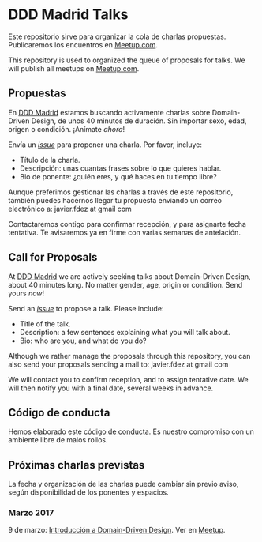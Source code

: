 # DDD Madrid Talks

Este repositorio sirve para organizar la cola de charlas propuestas.
Publicaremos los encuentros en [Meetup.com](http://www.meetup.com/es/dddmadrid/).

This repository is used to organized the queue of proposals for talks.
We will publish all meetups on [Meetup.com](http://www.meetup.com/es/dddmadrid/).


## Propuestas

En [DDD Madrid](http://www.meetup.com/dddmadrid/)
estamos buscando activamente charlas sobre Domain-Driven Design,
de unos 40 minutos de duración.
Sin importar sexo, edad, origen o condición.
¡Anímate *ahora*!

Envía un [_issue_](https://github.com/dddmadrid/talks/issues/new) para proponer una charla. Por favor, incluye:

* Título de la charla.
* Descripción: unas cuantas frases sobre lo que quieres hablar.
* Bio de ponente: ¿quién eres, y qué haces en tu tiempo libre?

Aunque preferimos gestionar las charlas a través de este repositorio, también puedes hacernos llegar tu propuesta 
enviando un correo electrónico a: javier.fdez at gmail com

Contactaremos contigo para confirmar recepción, y para asignarte fecha tentativa.
Te avisaremos ya en firme con varias semanas de antelación.

## Call for Proposals

At [DDD Madrid](http://www.meetup.com/dddmadrid/)
we are actively seeking talks about Domain-Driven Design,
about 40 minutes long.
No matter gender, age, origin or condition.
Send yours *now*!

Send an [_issue_](https://github.com/dddmadrid/talks/issues/new) to propose a talk. Please include:

* Title of the talk.
* Description: a few sentences explaining what you will talk about.
* Bio: who are you, and what do you do?

Although we rather manage the proposals through this repository, you can also send your proposals
sending a mail to: javier.fdez at gmail com

We will contact you to confirm reception, and to assign tentative date.
We will then notify you with a final date, several weeks in advance.

## Código de conducta

Hemos elaborado este [código de conducta](https://www.meetup.com/es-ES/dddmadrid/pages/22318296/C%C3%B3digo_de_Conducta).
Es nuestro compromiso con un ambiente libre de malos rollos.

## Próximas charlas previstas

La fecha y organización de las charlas puede cambiar sin previo aviso,
según disponibilidad de los ponentes y espacios.

### Marzo 2017

9 de marzo: [Introducción a Domain-Driven Design](https://github.com/dddmadrid/talks/issues/1). Ver en [Meetup](https://www.meetup.com/es-ES/dddmadrid/events/237561762/).
